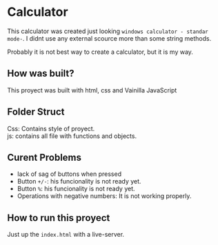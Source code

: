 # Calculator

This calculator was created just looking `windows calculator - standar mode-`. I didnt use any external scource more than some string methods.  

Probably it is not best way to create a calculator, but it is my way. 

## How was built?

This proyect was built with html, css and Vainilla JavaScript


## Folder Struct

Css: Contains style of proyect.  
js: contains all file with functions and objects.

## Curent Problems

- lack of sag of buttons when pressed
- Button `+/-`: his funcionality is not ready yet.  
- Button `%`: his funcionality is not ready yet.  
- Operations with negative numbers: It is not working properly.   
 
## How to run this proyect

Just up the `index.html` with a live-server.